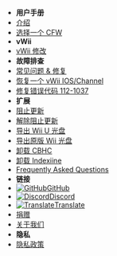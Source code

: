 - **用户手册**
- [介绍](introduction)
- [选择一个 CFW](cfw-choice)
- **vWii**
- [vWii 修改](vwii-modding)
- **故障排查**
- [常见问题 & 修复](common-issues-fixes)
- [恢复一个 vWii IOS/Channel](recover-vwii-ioses-channels)
- [修复错误代码 112-1037](fix-errcode-112-1037)
- **扩展**
- [阻止更新](block-updates)
- [解除阻止更新](unblock-updates)
- [导出 Wii U 光盘](dump-games)
- [导出原版 Wii 光盘](dump-wii-games)
- [卸载 CBHC](uninstall-cbhc)
- [卸载 Indexiine](uninstall-indexiine)
- [Frequently Asked Questions](faq)
- **链接**
- [![GitHub](https://icongr.am/simple/github.svg?color=808080&size=16)GitHub](https://github.com/hacks-guide/Guide-WiiU)
- [![Discord](https://icongr.am/simple/discord.svg?colored&size=16)Discord](https://discord.gg/C29hYvh)
- [![Translate](https://icongr.am/material/translate.svg?color=808080&size=16)Translate](https://hacks-guide.crowdin.com/u/projects/10)
- [捐赠](donations)
- [关于我们](about)
- **隐私**
- [隐私政策](privacy-policy)
